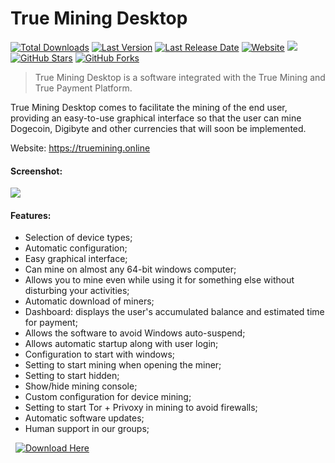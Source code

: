 # True Mining Desktop

[![Total Downloads](https://img.shields.io/github/downloads/True-Mining/TrueMiningDesktop/total.svg)](https://github.com/True-Mining/TrueMiningDesktop/releases/latest/download/TrueMiningDesktop.zip)
[![Last Version](https://img.shields.io/github/release/True-Mining/TrueMiningDesktop/all.svg)](https://github.com/True-Mining/TrueMiningDesktop/releases)
[![Last Release Date](https://img.shields.io/github/release-date/True-Mining/TrueMiningDesktop.svg)](https://github.com/True-Mining/TrueMiningDesktop/releases/latest)
[![Website](https://img.shields.io/website?up_message=online&url=https%3A%2F%2Ftruemining.online)](https://truemining.online)
![](https://img.shields.io/tokei/lines/github/True-Mining/TrueMiningDesktop.svg)
[![GitHub Stars](https://img.shields.io/github/stars/True-Mining/TrueMiningDesktop.svg)](https://github.com/True-Mining/TrueMiningDesktop/stargazers)
[![GitHub Forks](https://img.shields.io/github/forks/True-Mining/TrueMiningDesktop.svg)](https://github.com/True-Mining/TrueMiningDesktop/network)

>True Mining Desktop is a software integrated with the True Mining and True Payment Platform.

True Mining Desktop comes to facilitate the mining of the end user, providing an easy-to-use graphical interface so that the user can mine Dogecoin, Digibyte and other currencies that will soon be implemented.

Website: https://truemining.online

#### Screenshot:
![](https://raw.githubusercontent.com/True-Mining/TrueMiningDesktop/master/True%20Mining%20Desktop%20-%20Screenshot.webp)


#### Features:
- Selection of device types;
- Automatic configuration;
- Easy graphical interface;
- Can mine on almost any 64-bit windows computer;
- Allows you to mine even while using it for something else without disturbing your activities;
- Automatic download of miners;
- Dashboard: displays the user's accumulated balance and estimated time for payment;
- Allows the software to avoid Windows auto-suspend;
- Allows automatic startup along with user login;
- Configuration to start with windows;
- Setting to start mining when opening the miner;
- Setting to start hidden;
- Show/hide mining console;
- Custom configuration for device mining;
- Setting to start Tor + Privoxy in mining to avoid firewalls;
- Automatic software updates;
- Human support in our groups;

&nbsp;
[![Download Here](https://img.shields.io/github/downloads/true-mining/trueminingdesktop/total?label=%20%20%20download%20now&logo=windows&style=for-the-badge)](https://github.com/True-Mining/TrueMiningDesktop/releases/latest/download/TrueMiningDesktop.zip)
